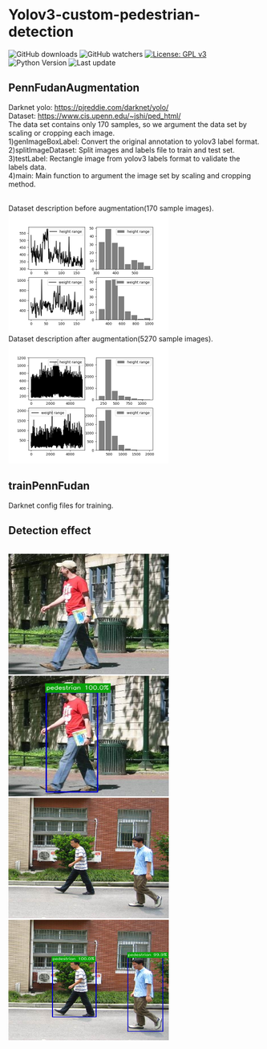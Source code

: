 # Yolov3-custom-pedestrian-detection 
![GitHub downloads](https://img.shields.io/github/downloads/StevenHuang2020/WebSpider/total?label=Downloads)
![GitHub watchers](https://img.shields.io/github/watchers/StevenHuang2020/WebSpider?label=Watch)
[![License: GPL v3](https://img.shields.io/badge/License-GPLv3-blue.svg)](https://www.gnu.org/licenses/gpl-3.0)
![Python Version](https://img.shields.io/badge/python-v3.6-blue)
![Last update](https://img.shields.io/endpoint?color=blue&style=flat-square&url=https%3A%2F%2Fraw.githubusercontent.com%2FStevenHuang2020%2FWebSpider%2Fmaster%2Fcoronavirus%2Fupdate.json)


## PennFudanAugmentation
Darknet yolo: https://pjreddie.com/darknet/yolo/
<br/>
Dataset: https://www.cis.upenn.edu/~jshi/ped_html/ 
<br/>
The data set contains only 170 samples, so we argument the data set 
by scaling or cropping each image.
<br/>
1)genImageBoxLabel: Convert the original annotation to yolov3 label format.
<br/>
2)splitImageDataset: Split images and labels file to train and test set.
<br/>
3)testLabel: Rectangle image from yolov3 labels format to validate the labels data.
<br/>
4)main: Main function to argument the image set by scaling and cropping method.

<br/>
Dataset description before augmentation(170 sample images).
<br/>
<img src="res/dataset.png" width="320" height="240">
<br/>
Dataset description after augmentation(5270 sample images).
<br/>
<img src="res/datasetAug.png" width="320" height="240">

## trainPennFudan
Darknet config files for training.

## Detection effect 
<br/>
<img src="res/pd.png" width="320" height="240">
<img src="res/pd_detect.png" width="320" height="240">
<img src="res/pd2.png" width="320" height="240">
<img src="res/pd2_detect.png" width="320" height="240">

